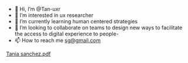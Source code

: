- 👋 Hi, I’m @Tan-uxr
- 👀 I’m interested in ux researcher
- 🌱 I’m currently learning human centered strategies
- 💞️ I’m looking to collaborate on teams to design new ways to facilitate the access to digital experience to people- 
- 📫 How to reach me sg@gmail.com
<!---
Tan-uxr/Tan-uxr is a ✨ special ✨ repository because its `README.md` (this file) appears on your GitHub profile.
You can click the Preview link to take a look at your changes.
--->
[Tania sanchez.pdf](https://github.com/Tan-uxr/Tan-uxr/files/9222055/Tania.sanchez.pdf)
